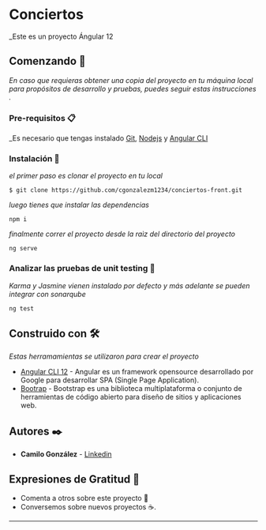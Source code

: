 # Conciertos

_Este es un proyecto Ángular 12

## Comenzando 🚀

_En caso que requieras obtener una copia del proyecto en tu máquina local para propósitos de desarrollo y pruebas, puedes seguir estas instrucciones ._

### Pre-requisitos 📋

_Es necesario que tengas instalado [Git](https://git-scm.com/), [Nodejs](https://nodejs.org/es/download/) y  [Angular CLI](https://cli.angular.io/)


### Instalación 🔧

_el primer paso es clonar el proyecto en tu local_

```
$ git clone https://github.com/cgonzalezm1234/conciertos-front.git
```

_luego tienes que instalar las dependencias_

```
npm i
```
_finalmente correr el proyecto desde la raìz del directorio del proyecto_

```
ng serve
```

### Analizar las pruebas de unit testing 🔩

_Karma y Jasmine vienen instalado por defecto y más adelante se pueden integrar con sonarqube_

```
ng test
```


## Construido con 🛠️

_Estas herramamientas se utilizaron para crear el proyecto_

* [Angular CLI 12](https://cli.angular.io/) - Angular es un framework opensource desarrollado por Google para desarrollar SPA (Single Page Application).
* [Bootrap](https://getbootstrap.com/) - Bootstrap es una biblioteca multiplataforma o conjunto de herramientas de código abierto para diseño de sitios y aplicaciones web.

## Autores ✒️

* **Camilo González** - [Linkedin](https://www.linkedin.com/in/camilo-gonzalez-munoz/)

## Expresiones de Gratitud 🎁

* Comenta a otros sobre este proyecto 📢
* Conversemos sobre nuevos proyectos ☕. 

---
